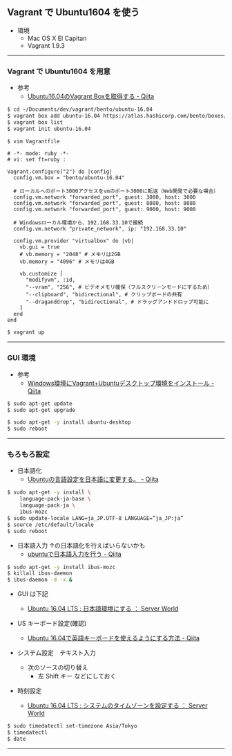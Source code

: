## Vagrant で Ubuntu1604 を使う

* 環境
  * Mac OS X El Capitan
  * Vagrant 1.9.3

---

### Vagrant で Ubuntu1604 を用意

* 参考
  * [Ubuntu16.04のVagrant Boxを取得する - Qiita](http://qiita.com/shirakiya/items/517d10a227a9326568ad)


```bash
$ cd ~/Documents/dev/vagrant/bento/ubuntu-16.04
$ vagrant box add ubuntu-16.04 https://atlas.hashicorp.com/bento/boxes/ubuntu-16.04/versions/2.3.0/providers/virtualbox
$ vagrant box list
$ vagrant init ubuntu-16.04
```

```bash
$ vim Vagrantfile
```

```Vagrantfile
# -*- mode: ruby -*-
# vi: set ft=ruby :

Vagrant.configure("2") do |config|
  config.vm.box = "bento/ubuntu-16.04"

  # ローカルへのポート3000アクセスをvmのポート3000に転送（Web開発で必要な場合）
  config.vm.network "forwarded_port", guest: 3000, host: 3000
  config.vm.network "forwarded_port", guest: 8080, host: 8080
  config.vm.network "forwarded_port", guest: 9000, host: 9000

  # Windowsローカル環境から、192.168.33.10で接続
  config.vm.network "private_network", ip: "192.168.33.10"

  config.vm.provider "virtualbox" do |vb|
    vb.gui = true
    # vb.memory = "2048" # メモリは2GB
    vb.memory = "4096" # メモリは4GB

    vb.customize [
      "modifyvm", :id,
      "--vram", "256", # ビデオメモリ確保（フルスクリーンモードにするため）
      "--clipboard", "bidirectional", # クリップボードの共有
      "--draganddrop", "bidirectional", # ドラッグアンドドロップ可能に
    ]
  end
end
```

```bash
$ vagrant up
```

---

### GUI 環境

* 参考
  * [Windows環境にVagrant+Ubuntuデスクトップ環境をインストール - Qiita](http://qiita.com/mhagita/items/8f339106c3b48eb098ca)

```bash
$ sudo apt-get update
$ sudo apt-get upgrade

$ sudo apt-get -y install ubuntu-desktop
$ sudo reboot
```

---

### もろもろ設定

* 日本語化
  * [Ubuntuの言語設定を日本語に変更する。 - Qiita](http://qiita.com/KAZUKI1994/items/68e90244c2aa901e34ff)
```bash
$ sudo apt-get -y install \
    language-pack-ja-base \
    language-pack-ja \
    ibus-mozc
$ sudo update-locale LANG=ja_JP.UTF-8 LANGUAGE=”ja_JP:ja”
$ source /etc/default/locale
$ sudo reboot
```

* 日本語入力 ↑の日本語化を行えばいらないかも
  * [ubuntuで日本語入力を行う - Qiita](http://qiita.com/shishamo_dev/items/238f6e5060fb838827f6)
```bash
$ sudo apt-get -y install ibus-mozc
$ killall ibus-daemon
$ ibus-daemon -d -x &
```

* GUI は下記
  * [Ubuntu 16.04 LTS : 日本語環境にする ： Server World](https://www.server-world.info/query?os=Ubuntu_16.04&p=japanese)

* US キーボード設定(確認)
  * [Ubuntu 16.04で英語キーボードを使えるようにする方法 - Qiita](http://qiita.com/SUZUKI_Masaya/items/2f2ef9fdb63fe017c6d2)

* システム設定　テキスト入力
  * 次のソースの切り替え
    * 左 Shift キー などにしておく


* 時刻設定
  * [Ubuntu 16.04 LTS : システムのタイムゾーンを設定する ： Server World](https://www.server-world.info/query?os=Ubuntu_16.04&p=timezone)
```bash
$ sudo timedatectl set-timezone Asia/Tokyo
$ timedatectl
$ date
```


---

